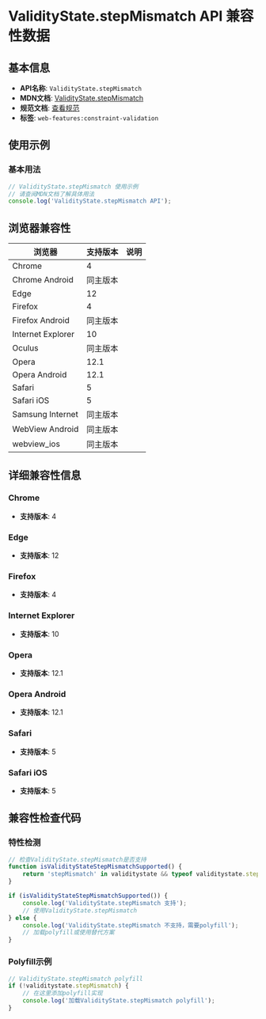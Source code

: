 # ValidityState.stepMismatch API 兼容性数据

## 基本信息

- **API名称**: `ValidityState.stepMismatch`
- **MDN文档**: [ValidityState.stepMismatch](https://developer.mozilla.org/docs/Web/API/ValidityState/stepMismatch)
- **规范文档**: [查看规范](https://html.spec.whatwg.org/multipage/form-control-infrastructure.html#dom-validitystate-stepmismatch)
- **标签**: `web-features:constraint-validation`

## 使用示例

### 基本用法

```javascript
// ValidityState.stepMismatch 使用示例
// 请查阅MDN文档了解具体用法
console.log('ValidityState.stepMismatch API');
```

## 浏览器兼容性

| 浏览器 | 支持版本 | 说明 |
|--------|----------|------|
| Chrome | 4 |  |
| Chrome Android | 同主版本 |  |
| Edge | 12 |  |
| Firefox | 4 |  |
| Firefox Android | 同主版本 |  |
| Internet Explorer | 10 |  |
| Oculus | 同主版本 |  |
| Opera | 12.1 |  |
| Opera Android | 12.1 |  |
| Safari | 5 |  |
| Safari iOS | 5 |  |
| Samsung Internet | 同主版本 |  |
| WebView Android | 同主版本 |  |
| webview_ios | 同主版本 |  |

## 详细兼容性信息

### Chrome

- **支持版本**: 4

### Edge

- **支持版本**: 12

### Firefox

- **支持版本**: 4

### Internet Explorer

- **支持版本**: 10

### Opera

- **支持版本**: 12.1

### Opera Android

- **支持版本**: 12.1

### Safari

- **支持版本**: 5

### Safari iOS

- **支持版本**: 5

## 兼容性检查代码

### 特性检测

```javascript
// 检查ValidityState.stepMismatch是否支持
function isValidityStateStepMismatchSupported() {
    return 'stepMismatch' in validitystate && typeof validitystate.stepMismatch === 'function';
}

if (isValidityStateStepMismatchSupported()) {
    console.log('ValidityState.stepMismatch 支持');
    // 使用ValidityState.stepMismatch
} else {
    console.log('ValidityState.stepMismatch 不支持，需要polyfill');
    // 加载polyfill或使用替代方案
}
```

### Polyfill示例

```javascript
// ValidityState.stepMismatch polyfill
if (!validitystate.stepMismatch) {
    // 在这里添加polyfill实现
    console.log('加载ValidityState.stepMismatch polyfill');
}
```

